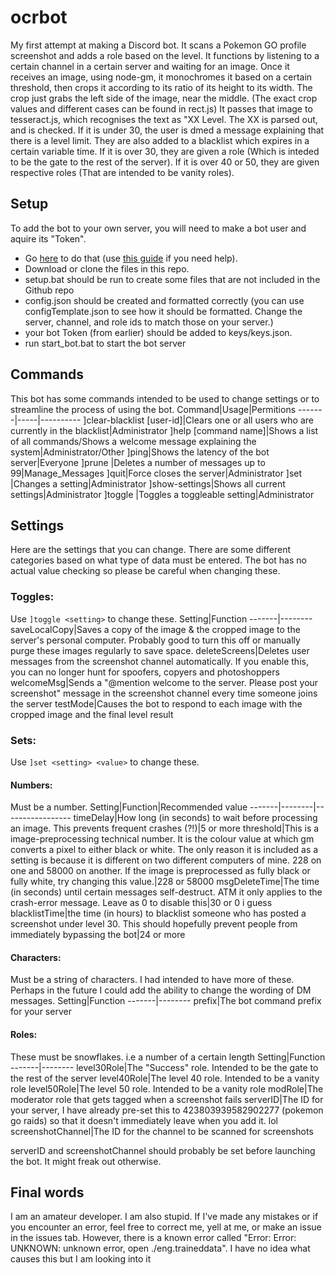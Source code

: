 # ocrbot
My first attempt at making a Discord bot. It scans a Pokemon GO profile screenshot and adds a role based on the level.
It functions by listening to a certain channel in a certain server and waiting for an image.
Once it receives an image, using node-gm, it monochromes it based on a certain threshold, then crops it according to its ratio of its height to its width.
The crop just grabs the left side of the image, near the middle. (The exact crop values and different cases can be found in rect.js)
It passes that image to tesseract.js, which recognises the text as "XX Level.
The XX is parsed out, and is checked.
If it is under 30, the user is dmed a message explaining that there is a level limit. They are also added to a blacklist which expires in a certain variable time.
If it is over 30, they are given a role (Which is inteded to be the gate to the rest of the server).
If it is over 40 or 50, they are given respective roles (That are intended to be vanity roles).

## Setup
To add the bot to your own server, you will need to make a bot user and aquire its "Token".
* Go [here](https://discord.com/developers) to do that (use [this guide](https://discordjs.guide/preparations/setting-up-a-bot-application.html) if you need help).
* Download or clone the files in this repo.
* setup.bat should be run to create some files that are not included in the Github repo
* config.json should be created and formatted correctly (you can use configTemplate.json to see how it should be formatted. Change the server, channel, and role ids to match those on your server.)
* your bot Token (from earlier) should be added to keys/keys.json. 
* run start_bot.bat to start the bot server

## Commands
This bot has some commands intended to be used to change settings or to streamline the process of using the bot.
Command|Usage|Permitions
-------|-----|----------
]clear-blacklist [user-id]|Clears one or all users who are currently in the blacklist|Administrator
]help [command name]|Shows a list of all commands/Shows a welcome message explaining the system|Administrator/Other
]ping|Shows the latency of the bot server|Everyone
]prune <number>|Deletes a number of messages up to 99|Manage_Messages
]quit|Force closes the server|Administrator
]set <setting> <value>|Changes a setting|Administrator
]show-settings|Shows all current settings|Administrator
]toggle <setting>|Toggles a toggleable setting|Administrator

## Settings
Here are the settings that you can change. There are some different categories based on what type of data must be entered. The bot has no actual value checking so please be careful when changing these.
### Toggles:
Use `]toggle <setting>` to change these.
Setting|Function
-------|--------
saveLocalCopy|Saves a copy of the image & the cropped image to the server's personal computer. Probably good to turn this off or manually purge these images regularly to save space.
deleteScreens|Deletes user messages from the screenshot channel automatically. If you enable this, you can no longer hunt for spoofers, copyers and photoshoppers
welcomeMsg|Sends a "@mention welcome to the server. Please post your screenshot" message in the screenshot channel every time someone joins the server
testMode|Causes the bot to respond to each image with the cropped image and the final level result
### Sets:
Use `]set <setting> <value>` to change these.
#### Numbers:
Must be a number.
Setting|Function|Recommended value
-------|--------|-----------------
timeDelay|How long (in seconds) to wait before processing an image. This prevents frequent crashes (?!)|5 or more
threshold|This is a image-preprocessing technical number. It is the colour value at which gm converts a pixel to either black or white. The only reason it is included as a setting is because it is different on two different computers of mine. 228 on one and 58000 on another. If the image is preprocessed as fully black or fully white, try changing this value.|228 or 58000
msgDeleteTime|The time (in seconds) until certain messages self-destruct. ATM it only applies to the crash-error message. Leave as 0 to disable this|30 or 0 i guess
blacklistTime|the time (in hours) to blacklist someone who has posted a screenshot under level 30. This should hopefully prevent people from immediately bypassing the bot|24 or more

#### Characters:
Must be a string of characters. I had intended to have more of these. Perhaps in the future I could add the ability to change the wording of DM messages.
Setting|Function
-------|--------
prefix|The bot command prefix for your server

#### Roles:
These must be snowflakes. i.e a number of a certain length
Setting|Function
-------|--------
level30Role|The "Success" role. Intended to be the gate to the rest of the server
level40Role|The level 40 role. Intended to be a vanity role
level50Role|The level 50 role. Intended to be a vanity role
modRole|The moderator role that gets tagged when a screenshot fails
serverID|The ID for your server, I have already pre-set this to 423803939582902277 (pokemon go raids) so that it doesn't immediately leave when you add it. lol
screenshotChannel|The ID for the channel to be scanned for screenshots 

serverID and screenshotChannel should probably be set before launching the bot. It might freak out otherwise.

## Final words
I am an amateur developer. I am also stupid.
If I've made any mistakes or if you encounter an error, feel free to correct me, yell at me, or make an issue in the issues tab.
However, there is a known error called "Error: Error: UNKNOWN: unknown error, open ./eng.traineddata". I have no idea what causes this but I am looking into it


